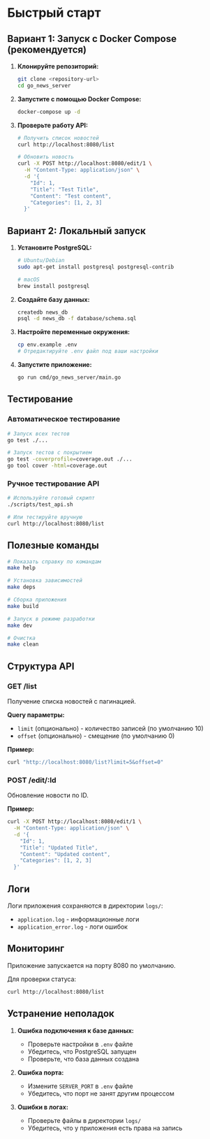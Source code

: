 # Быстрый старт

## Вариант 1: Запуск с Docker Compose (рекомендуется)

1. **Клонируйте репозиторий:**
   ```bash
   git clone <repository-url>
   cd go_news_server
   ```

2. **Запустите с помощью Docker Compose:**
   ```bash
   docker-compose up -d
   ```

3. **Проверьте работу API:**
   ```bash
   # Получить список новостей
   curl http://localhost:8080/list
   
   # Обновить новость
   curl -X POST http://localhost:8080/edit/1 \
     -H "Content-Type: application/json" \
     -d '{
       "Id": 1,
       "Title": "Test Title",
       "Content": "Test content",
       "Categories": [1, 2, 3]
     }'
   ```

## Вариант 2: Локальный запуск

1. **Установите PostgreSQL:**
   ```bash
   # Ubuntu/Debian
   sudo apt-get install postgresql postgresql-contrib
   
   # macOS
   brew install postgresql
   ```

2. **Создайте базу данных:**
   ```bash
   createdb news_db
   psql -d news_db -f database/schema.sql
   ```

3. **Настройте переменные окружения:**
   ```bash
   cp env.example .env
   # Отредактируйте .env файл под ваши настройки
   ```

4. **Запустите приложение:**
   ```bash
   go run cmd/go_news_server/main.go
   ```

## Тестирование

### Автоматическое тестирование
```bash
# Запуск всех тестов
go test ./...

# Запуск тестов с покрытием
go test -coverprofile=coverage.out ./...
go tool cover -html=coverage.out
```

### Ручное тестирование API
```bash
# Используйте готовый скрипт
./scripts/test_api.sh

# Или тестируйте вручную
curl http://localhost:8080/list
```

## Полезные команды

```bash
# Показать справку по командам
make help

# Установка зависимостей
make deps

# Сборка приложения
make build

# Запуск в режиме разработки
make dev

# Очистка
make clean
```

## Структура API

### GET /list
Получение списка новостей с пагинацией.

**Query параметры:**
- `limit` (опционально) - количество записей (по умолчанию 10)
- `offset` (опционально) - смещение (по умолчанию 0)

**Пример:**
```bash
curl "http://localhost:8080/list?limit=5&offset=0"
```

### POST /edit/:Id
Обновление новости по ID.

**Пример:**
```bash
curl -X POST http://localhost:8080/edit/1 \
  -H "Content-Type: application/json" \
  -d '{
    "Id": 1,
    "Title": "Updated Title",
    "Content": "Updated content",
    "Categories": [1, 2, 3]
  }'
```

## Логи

Логи приложения сохраняются в директории `logs/`:
- `application.log` - информационные логи
- `application_error.log` - логи ошибок

## Мониторинг

Приложение запускается на порту 8080 по умолчанию.

Для проверки статуса:
```bash
curl http://localhost:8080/list
```

## Устранение неполадок

1. **Ошибка подключения к базе данных:**
   - Проверьте настройки в `.env` файле
   - Убедитесь, что PostgreSQL запущен
   - Проверьте, что база данных создана

2. **Ошибка порта:**
   - Измените `SERVER_PORT` в `.env` файле
   - Убедитесь, что порт не занят другим процессом

3. **Ошибки в логах:**
   - Проверьте файлы в директории `logs/`
   - Убедитесь, что у приложения есть права на запись 